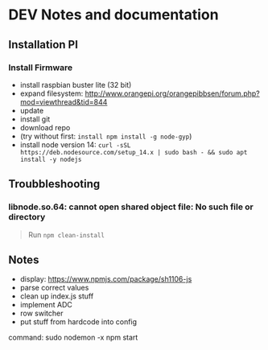 # DEV Notes and documentation

## Installation PI

### Install Firmware

- install raspbian buster lite (32 bit)
- expand filesystem: <http://www.orangepi.org/orangepibbsen/forum.php?mod=viewthread&tid=844>
- update
- install git
- download repo
- (try without first: `install npm install -g node-gyp`)
- install node version 14: `curl -sSL https://deb.nodesource.com/setup_14.x | sudo bash - && sudo apt install -y nodejs`

## Troubbleshooting

### libnode.so.64: cannot open shared object file: No such file or directory

> Run `npm clean-install`

## Notes

- display: <https://www.npmjs.com/package/sh1106-js>
- parse correct values
- clean up index.js stuff
- implement ADC
- row switcher
- put stuff from hardcode into config

command:
sudo nodemon -x npm start
